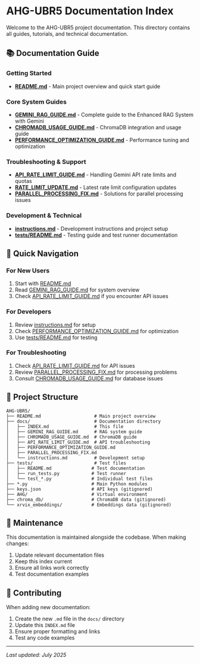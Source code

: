 # AHG-UBR5 Documentation Index

Welcome to the AHG-UBR5 project documentation. This directory contains all guides, tutorials, and technical documentation.

## 📚 Documentation Guide

### Getting Started
- **[README.md](../README.md)** - Main project overview and quick start guide

### Core System Guides
- **[GEMINI_RAG_GUIDE.md](GEMINI_RAG_GUIDE.md)** - Complete guide to the Enhanced RAG System with Gemini
- **[CHROMADB_USAGE_GUIDE.md](CHROMADB_USAGE_GUIDE.md)** - ChromaDB integration and usage guide
- **[PERFORMANCE_OPTIMIZATION_GUIDE.md](PERFORMANCE_OPTIMIZATION_GUIDE.md)** - Performance tuning and optimization

### Troubleshooting & Support
- **[API_RATE_LIMIT_GUIDE.md](API_RATE_LIMIT_GUIDE.md)** - Handling Gemini API rate limits and quotas
- **[RATE_LIMIT_UPDATE.md](RATE_LIMIT_UPDATE.md)** - Latest rate limit configuration updates
- **[PARALLEL_PROCESSING_FIX.md](PARALLEL_PROCESSING_FIX.md)** - Solutions for parallel processing issues

### Development & Technical
- **[instructions.md](instructions.md)** - Development instructions and project setup
- **[tests/README.md](../tests/README.md)** - Testing guide and test runner documentation

## 🚀 Quick Navigation

### For New Users
1. Start with [README.md](../README.md)
2. Read [GEMINI_RAG_GUIDE.md](GEMINI_RAG_GUIDE.md) for system overview
3. Check [API_RATE_LIMIT_GUIDE.md](API_RATE_LIMIT_GUIDE.md) if you encounter API issues

### For Developers
1. Review [instructions.md](instructions.md) for setup
2. Check [PERFORMANCE_OPTIMIZATION_GUIDE.md](PERFORMANCE_OPTIMIZATION_GUIDE.md) for optimization
3. Use [tests/README.md](../tests/README.md) for testing

### For Troubleshooting
1. Check [API_RATE_LIMIT_GUIDE.md](API_RATE_LIMIT_GUIDE.md) for API issues
2. Review [PARALLEL_PROCESSING_FIX.md](PARALLEL_PROCESSING_FIX.md) for processing problems
3. Consult [CHROMADB_USAGE_GUIDE.md](CHROMADB_USAGE_GUIDE.md) for database issues

## 📁 Project Structure

```
AHG-UBR5/
├── README.md                    # Main project overview
├── docs/                        # Documentation directory
│   ├── INDEX.md                 # This file
│   ├── GEMINI_RAG_GUIDE.md      # RAG system guide
│   ├── CHROMADB_USAGE_GUIDE.md  # ChromaDB guide
│   ├── API_RATE_LIMIT_GUIDE.md  # API troubleshooting
│   ├── PERFORMANCE_OPTIMIZATION_GUIDE.md
│   ├── PARALLEL_PROCESSING_FIX.md
│   └── instructions.md          # Development setup
├── tests/                       # Test files
│   ├── README.md               # Test documentation
│   ├── run_tests.py            # Test runner
│   └── test_*.py               # Individual test files
├── *.py                        # Main Python modules
├── keys.json                   # API keys (gitignored)
├── AHG/                        # Virtual environment
├── chroma_db/                  # ChromaDB data (gitignored)
└── xrvix_embeddings/           # Embeddings data (gitignored)
```

## 🔧 Maintenance

This documentation is maintained alongside the codebase. When making changes:

1. Update relevant documentation files
2. Keep this index current
3. Ensure all links work correctly
4. Test documentation examples

## 📝 Contributing

When adding new documentation:

1. Create the new `.md` file in the `docs/` directory
2. Update this `INDEX.md` file
3. Ensure proper formatting and links
4. Test any code examples

---

*Last updated: July 2025* 